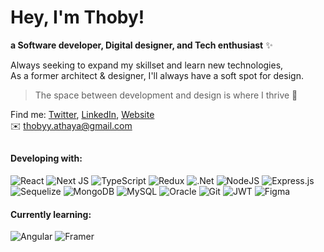 # Hey, I'm Thoby!
<div>
<p><b>a Software developer, Digital designer, and Tech enthusiast</b> ✨</p>

<p>Always seeking to expand my skillset and learn new technologies, <br/>As a former architect & designer, I'll always have a soft spot for design.</p>
<blockquote>
<p dir="auto">The space between development and design is where I thrive 🚀</p>
</blockquote>

<p>
  Find me: <a href="https://x.com/thoby_za">Twitter</a>, <a href="https://www.linkedin.com/in/thoby-za/">LinkedIn</a>, <a href="https://thobyza.vercel.app/">Website</a> 
<br/>
  ✉️ <a href="mailto:thobyy.athaya@gmail.com" target="_blank" rel="noopener noreferrer">thobyy.athaya@gmail.com</a>
</p>   
</div>


##
<!-- badges are created from: https://gprm.itsvg.in/#google_vignette -->

#### Developing with:
![React](https://img.shields.io/badge/react-%2320232a.svg?style=flat&logo=react&logoColor=%2361DAFB) 
![Next JS](https://img.shields.io/badge/Next-black?style=flat&logo=next.js&logoColor=white)
![TypeScript](https://img.shields.io/badge/typescript-%23007ACC.svg?style=flat&logo=typescript&logoColor=white)
![Redux](https://img.shields.io/badge/redux-%23593d88.svg?style=flat&logo=redux&logoColor=white) 
![.Net](https://img.shields.io/badge/.NET-5C2D91?style=flat&logo=.net&logoColor=white) 
![NodeJS](https://img.shields.io/badge/node.js-6DA55F?style=flat&logo=node.js&logoColor=white) 
![Express.js](https://img.shields.io/badge/express.js-%23404d59.svg?style=flat&logo=express&logoColor=%2361DAFB) 
![Sequelize](https://img.shields.io/badge/Sequelize-52B0E7?style=flat&logo=Sequelize&logoColor=white) 
![MongoDB](https://img.shields.io/badge/MongoDB-%234ea94b.svg?style=flat&logo=mongodb&logoColor=white) 
![MySQL](https://img.shields.io/badge/mysql-4479A1.svg?style=flat&logo=mysql&logoColor=white) 
![Oracle](https://img.shields.io/badge/Oracle-F80000?style=flat&logo=oracle&logoColor=white) 
![Git](https://img.shields.io/badge/git-%23F05033.svg?style=flat&logo=git&logoColor=white) 
![JWT](https://img.shields.io/badge/JWT-black?style=flat&logo=JSON%20web%20tokens) 
![Figma](https://img.shields.io/badge/figma-%23F24E1E.svg?style=flat&logo=figma&logoColor=white)

#### Currently learning:
![Angular](https://img.shields.io/badge/angular-%23DD0031.svg?style=flat&logo=angular&logoColor=white)
![Framer](https://img.shields.io/badge/Framer-black?style=flat&logo=framer&logoColor=blue) 

<!-- <div align="center">
  <img src="https://visitor-badge.laobi.icu/badge?page_id=maurodesouza.maurodesouza&"  />
</div> --> 

<!-- ![](https://github-readme-stats.vercel.app/api/top-langs/?username=thobyza&theme=default&hide_border=false&include_all_commits=false&count_private=false&layout=compact) -->

